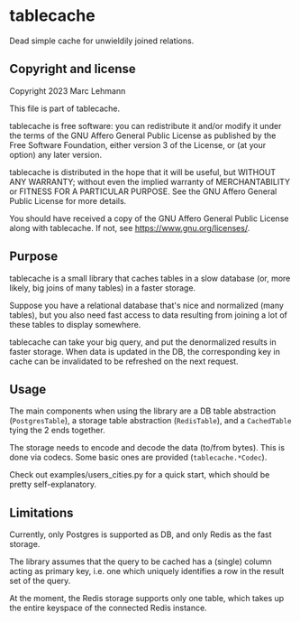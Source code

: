 # tablecache

Dead simple cache for unwieldily joined relations.

## Copyright and license

Copyright 2023 Marc Lehmann

This file is part of tablecache.

tablecache is free software: you can redistribute it and/or modify it under the
terms of the GNU Affero General Public License as published by the Free
Software Foundation, either version 3 of the License, or (at your option) any
later version.

tablecache is distributed in the hope that it will be useful, but WITHOUT ANY
WARRANTY; without even the implied warranty of MERCHANTABILITY or FITNESS FOR A
PARTICULAR PURPOSE. See the GNU Affero General Public License for more details.

You should have received a copy of the GNU Affero General Public License along
with tablecache. If not, see <https://www.gnu.org/licenses/>.

## Purpose

tablecache is a small library that caches tables in a slow database (or, more
likely, big joins of many tables) in a faster storage.

Suppose you have a relational database that's nice and normalized (many
tables), but you also need fast access to data resulting from joining a lot of
these tables to display somewhere.

tablecache can take your big query, and put the denormalized results in faster
storage. When data is updated in the DB, the corresponding key in cache can be
invalidated to be refreshed on the next request.

## Usage

The main components when using the library are a DB table abstraction
(`PostgresTable`), a storage table abstraction (`RedisTable`), and a
`CachedTable` tying the 2 ends together.

The storage needs to encode and decode the data (to/from bytes). This is done
via codecs. Some basic ones are provided (`tablecache.*Codec`).

Check out examples/users_cities.py for a quick start, which should be pretty
self-explanatory.

## Limitations

Currently, only Postgres is supported as DB, and only Redis as the fast
storage.

The library assumes that the query to be cached has a (single) column acting as
primary key, i.e. one which uniquely identifies a row in the result set of the
query.

At the moment, the Redis storage supports only one table, which takes up the
entire keyspace of the connected Redis instance.
